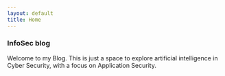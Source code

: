 ```yaml
---
layout: default
title: Home
---
```


### InfoSec blog

Welcome to my Blog.
This is just a space to explore artificial intelligence in Cyber Security, with a focus on Application Security.
